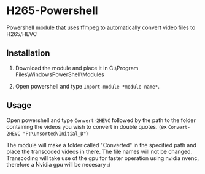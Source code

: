 # H265-Powershell

Powershell module that uses ffmpeg to automatically convert video files to H265/HEVC

## Installation

1. Download the module and place it in C:\Program Files\WindowsPowerShell\Modules

2. Open powershell and type `Import-module *module name*`.

## Usage

Open powershell and type `Convert-2HEVC` followed by the path to the folder containing the videos you wish to convert in double quotes. 
(ex `Convert-2HEVC "P:\unsorted\Initial_D"`)

The module will make a folder called "Converted" in the specified path and place the transcoded videos in there. The file names will not be changed. Transcoding will take use of the gpu for faster operation using nvidia nvenc, therefore a Nvidia gpu will be necesary :(
